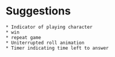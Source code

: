 # Suggestions

	* Indicator of playing character
	* win
	* repeat game
	* Uniterrupted roll animation
	* Timer indicating time left to answer